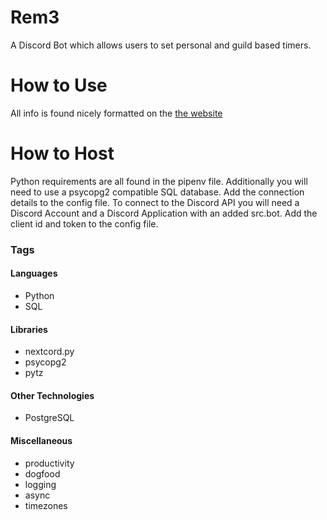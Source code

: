 # Rem3

A Discord Bot which allows users to set personal and guild based timers.

# How to Use
All info is found nicely formatted on the [the website](https://chluebi.github.io/rem3/)

# How to Host
Python requirements are all found in the pipenv file.
Additionally you will need to use a psycopg2 compatible SQL database. Add the connection details to the config file.
To connect to the Discord API you will need a Discord Account and a Discord Application with an added src.bot. Add the client id and token to the config file.

### Tags

#### Languages
- Python
- SQL

#### Libraries
- nextcord.py
- psycopg2
- pytz

#### Other Technologies
- PostgreSQL

#### Miscellaneous
- productivity
- dogfood
- logging
- async
- timezones

